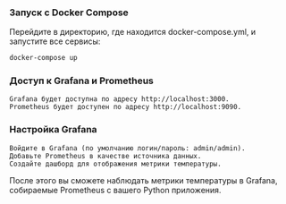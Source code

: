 ### Запуск с Docker Compose

Перейдите в директорию, где находится docker-compose.yml, и запустите все сервисы:

```sh
docker-compose up
```

### Доступ к Grafana и Prometheus

    Grafana будет доступна по адресу http://localhost:3000.
    Prometheus будет доступен по адресу http://localhost:9090.

### Настройка Grafana

    Войдите в Grafana (по умолчанию логин/пароль: admin/admin).
    Добавьте Prometheus в качестве источника данных.
    Создайте дашборд для отображения метрики температуры.

После этого вы сможете наблюдать метрики температуры в Grafana, собираемые Prometheus с вашего Python приложения.
